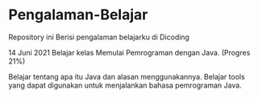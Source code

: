 # Pengalaman-Belajar
Repository ini Berisi pengalaman belajarku di Dicoding

14 Juni 2021
Belajar kelas Memulai Pemrograman dengan Java. (Progres 21%)

Belajar tentang apa itu Java dan alasan menggunakannya.
Belajar tools yang dapat digunakan untuk menjalankan bahasa pemrograman Java.
